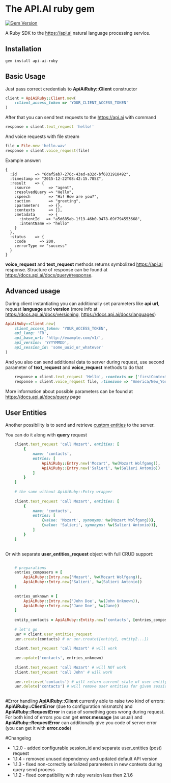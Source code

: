 # The API.AI ruby gem

[![Gem Version](https://badge.fury.io/rb/api-ai-ruby.svg)](https://badge.fury.io/rb/api-ai-ruby)

A Ruby SDK to the https://api.ai natural language processing service.

## Installation
    gem install api-ai-ruby

## Basic Usage

Just pass correct credentials to **ApiAiRuby::Client** constructor

```ruby
client = ApiAiRuby::Client.new(
    :client_access_token => 'YOUR_CLIENT_ACCESS_TOKEN'
)
```
After that you can send text requests to the https://api.ai with command

```ruby
response = client.text_request 'hello!'
```

And voice requests with file stream

```ruby
file = File.new 'hello.wav'
response = client.voice_request(file)
```

Example answer:
```
{
  :id        => "6daf5ab7-276c-43ad-a32d-bf6831918492",
  :timestamp => "2015-12-22T08:42:15.785Z",
  :result    => {
    :source        => "agent",
    :resolvedQuery => "Hello",
    :speech        => "Hi! How are you?",
    :action        => "greeting",
    :parameters    => {},
    :contexts      => [],
    :metadata      => {
      :intentId   => "a5d685ab-1f19-46b0-9478-69f794553668",
      :intentName => "hello"
    }
  },
  :status    => {
    :code      => 200,
    :errorType => "success"
  }
}
```

**voice_request** and **text_request** methods returns symbolized https://api.ai response. Structure of response can be found at https://docs.api.ai/docs/query#response.

## Advanced usage

During client instantiating you can additionally set parameters like **api url**, request **language** and **version** (more info at https://docs.api.ai/docs/versioning, https://docs.api.ai/docs/languages)

```ruby
ApiAiRuby::Client.new(
    client_access_token: 'YOUR_ACCESS_TOKEN',
    api_lang: 'FR',
    api_base_url: 'http://example.com/v1/',
    api_version: 'YYYYMMDD',
    api_session_id: 'some_uuid_or_whatever'
)
```

And you also can send additional data to server during request, use second parameter of **text_request** and **voice_request** methods to do that

```ruby
    response = client.text_request 'Hello', :contexts => ['firstContext'], :resetContexts => true
    response = client.voice_request file, :timezone => "America/New_York"
```

More information about possible parameters can be found at https://docs.api.ai/docs/query page

## User Entities

Another possibility is to send and retrieve [custom entities](https://docs.api.ai/docs/userentities) to the server.

You can do it along with **query** request
```ruby
    client.text_request 'call Mozart', entities: [
        {
            name: 'contacts',
            entries: [
                ApiAiRuby::Entry.new('Mozart', %w(Mozart Wolfgang)),
                ApiAiRuby::Entry.new('Salieri', %w(Salieri Antonio))
            ]
        }
    ]
    
    # the same without ApiAiRuby::Entry wrapper
    
    client.text_request 'call Mozart', entities: [
        {
            name: 'contacts',
            entries: [
                {value: 'Mozart', synonyms: %w(Mozart Wolfgang))},
                {value: 'Salieri', synonyms: %w(Salieri Antonio))},
            ]
        }
    ]
     
```

Or with separate **user_entities_request** object with full CRUD support:

```ruby

    # preparations
    entries_composers = [
        ApiAiRuby::Entry.new('Mozart', %w(Mozart Wolfgang)),
        ApiAiRuby::Entry.new('Salieri', %w(Salieri Antonio))
    ]
    
    entries_unknown = [
        ApiAiRuby::Entry.new('John Doe', %w(John Unknown)),
        ApiAiRuby::Entry.new('Jane Doe', %w(Jane))
    ]
    
    entity_contacts = ApiAiRuby::Entity.new('contacts', [entries_composers])
    
    # let's go
    uer = client.user_entities_request
    uer.create(contacts) # or uer.create([entity1, entity2...])
    
    client.text_request 'call Mozart' # will work
    
    uer.update('contacts', entries_unknown)
    
    client.text_request 'call Mozart' # will NOT work
    client.text_request 'call John' # will work
   
    uer.retrieve('contacts') # will return current state of user entity
    uer.delete('contacts') # will remove user entities for given session    
           
```


#Error handling
**ApiAiRuby::Client** currently able to raise two kind of errors: **ApiAiRuby::ClientError** (due to configuration mismatch) and **ApiAiRuby::RequestError** in case of something goes wrong during request. For both kind of errors you can get **error.message** (as usual) and **ApiAiRuby::RequestError** can additionally give you code of server error (you can get it with **error.code**)


#Changelog

* 1.2.0 - added configurable session_id and separate user_entities (post) request
* 1.1.4 - removed unused dependency and updated default API version 
* 1.1.3 - fixed non-correctly serialized parameters in new contexts during query send process
* 1.1.2 - fixed compatibility with ruby version less then 2.1.6
